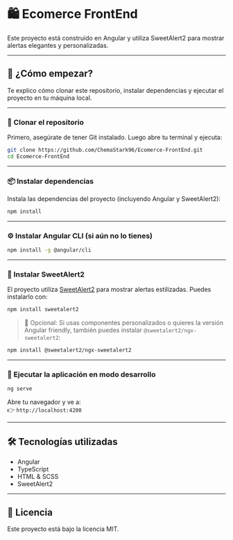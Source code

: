 # 🛍️ Ecomerce FrontEnd

Este proyecto está construido en Angular y utiliza SweetAlert2 para mostrar alertas elegantes y personalizadas.

---

## 🚀 ¿Cómo empezar?

Te explico cómo clonar este repositorio, instalar dependencias y ejecutar el proyecto en tu máquina local.

---

### 🔁 Clonar el repositorio

Primero, asegúrate de tener Git instalado. Luego abre tu terminal y ejecuta:

```bash
git clone https://github.com/ChemaStark96/Ecomerce-FrontEnd.git
cd Ecomerce-FrontEnd
```

---

### 📦 Instalar dependencias

Instala las dependencias del proyecto (incluyendo Angular y SweetAlert2):

```bash
npm install
```

---

### ⚙️ Instalar Angular CLI (si aún no lo tienes)

```bash
npm install -g @angular/cli
```

---

### 🎉 Instalar SweetAlert2

El proyecto utiliza [SweetAlert2](https://sweetalert2.github.io/) para mostrar alertas estilizadas. Puedes instalarlo con:

```bash
npm install sweetalert2
```

> 📌 Opcional: Si usas componentes personalizados o quieres la versión Angular friendly, también puedes instalar `@sweetalert2/ngx-sweetalert2`:

```bash
npm install @sweetalert2/ngx-sweetalert2
```

---

### 🧪 Ejecutar la aplicación en modo desarrollo

```bash
ng serve
```

Abre tu navegador y ve a:  
👉 `http://localhost:4200`

---

## 🛠️ Tecnologías utilizadas

- Angular
- TypeScript
- HTML & SCSS
- SweetAlert2

---

## 📄 Licencia

Este proyecto está bajo la licencia MIT.
